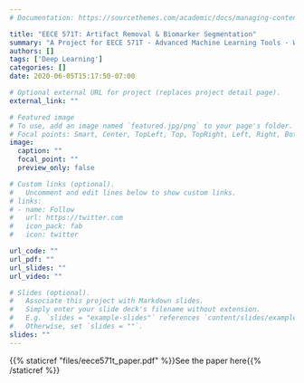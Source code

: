 ```yaml
---
# Documentation: https://sourcethemes.com/academic/docs/managing-content/

title: "EECE 571T: Artifact Removal & Biomarker Segmentation"
summary: "A Project for EECE 571T - Advanced Machine Learning Tools - Where I created a pipeline to detect FOXP3+ biomarkers in follicular lymphoma TMA cores."
authors: []
tags: ['Deep Learning']
categories: []
date: 2020-06-05T15:17:50-07:00

# Optional external URL for project (replaces project detail page).
external_link: ""

# Featured image
# To use, add an image named `featured.jpg/png` to your page's folder.
# Focal points: Smart, Center, TopLeft, Top, TopRight, Left, Right, BottomLeft, Bottom, BottomRight.
image:
  caption: ""
  focal_point: ""
  preview_only: false

# Custom links (optional).
#   Uncomment and edit lines below to show custom links.
# links:
# - name: Follow
#   url: https://twitter.com
#   icon_pack: fab
#   icon: twitter

url_code: ""
url_pdf: ""
url_slides: ""
url_video: ""

# Slides (optional).
#   Associate this project with Markdown slides.
#   Simply enter your slide deck's filename without extension.
#   E.g. `slides = "example-slides"` references `content/slides/example-slides.md`.
#   Otherwise, set `slides = ""`.
slides: ""
---
```


{{% staticref "files/eece571t_paper.pdf" %}}See the paper here{{% /staticref %}}